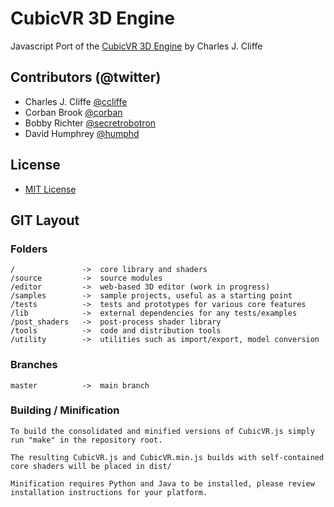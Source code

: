 
# CubicVR 3D Engine #

Javascript Port of the [CubicVR 3D Engine](http://www.cubicvr.org) by Charles J. Cliffe


## Contributors (@twitter) ##

 * Charles J. Cliffe [@ccliffe](http://twitter.com/ccliffe)
 * Corban Brook [@corban](http://twitter.com/corban)
 * Bobby Richter [@secretrobotron](http://twitter.com/secretrobotron)
 * David Humphrey [@humphd](http://twitter.com/humphd)

## License ##

 * [MIT License](http://www.opensource.org/licenses/mit-license.php)


## GIT Layout ##

### Folders ###

    /               ->  core library and shaders
    /source         ->  source modules
    /editor         ->  web-based 3D editor (work in progress)
    /samples        ->  sample projects, useful as a starting point
    /tests          ->  tests and prototypes for various core features
    /lib            ->  external dependencies for any tests/examples
    /post_shaders   ->  post-process shader library
    /tools          ->  code and distribution tools
    /utility        ->  utilities such as import/export, model conversion

### Branches ###

    master          ->  main branch

### Building / Minification ###

    To build the consolidated and minified versions of CubicVR.js simply run "make" in the repository root.  

    The resulting CubicVR.js and CubicVR.min.js builds with self-contained core shaders will be placed in dist/

    Minification requires Python and Java to be installed, please review installation instructions for your platform.    


